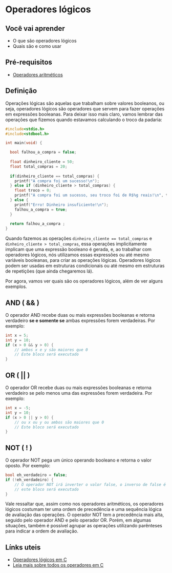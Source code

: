 # Operadores lógicos

## Você vai aprender

- O que são operadores lógicos
- Quais são e como usar

## Pré-requisitos

- [Operadores aritméticos](6-Operadores-aritmeticos.md)

## Definição

Operações lógicas são aquelas que trabalham sobre valores booleanos, ou seja, operadores lógicos são operadores que servem para fazer operações em expressões booleanas. Para deixar isso mais claro, vamos lembrar das operações que fizemos quando estavamos calculando o troco da padaria:

```c
#include<stdio.h>
#include<stdbool.h>

int main(void) {

  bool falhou_a_compra = false;
  
  float dinheiro_cliente = 50;
  float total_compras = 20;
  
  if(dinheiro_cliente == total_compras) {
    printf("A compra foi um sucesso!\n");
  } else if (dinheiro_cliente > total_compras) {
    float troco = 0;
    printf("A compra foi um sucesso, seu troco foi de R$%g reais!\n", troco);
  } else {
    printf("Erro! Dinheiro insuficiente!\n");
    falhou_a_compra = true;
  }
  
  return falhou_a_compra ;
}
```

Quando fazemos as operações ```dinheiro_cliente == total_compras``` e ```dinheiro_cliente > total_compras```, essa operações implicitamente implicam que uma expressão booleano é gerada, e, ao trabalhar com operadores lógicos, nós utilizamos essas expressões ou até mesmo variáveis booleanas, para criar as operações lógicas. Operadores lógicos podem ser usadas em estruturas condicionais ou até mesmo em estruturas de repetições (que ainda chegaremos lá).

Por agora, vamos ver quais são os operadores lógicos, além de ver alguns exemplos.

## AND ( && )

O operador AND recebe duas ou mais expressões booleanas e retorna verdadeiro **se e somente se** ambas expressões forem verdadeiras. Por exemplo:

```c
int x = 5;
int y = 10;
if (x > 0 && y > 0) {
    // ambos x e y são maiores que 0
    // Este bloco será executado
}
```

## OR ( || )

O operador OR recebe duas ou mais expressões booleanas e retorna verdadeiro se pelo menos uma das expressões forem verdadeira. Por exemplo:

```c
int x = -5;
int y = 10;
if (x > 0 || y > 0) {
    // ou x ou y ou ambos são maiores que 0
    // Este bloco será executado
}
``` 

## NOT ( ! )

O operador NOT pega um único operando booleano e retorna o valor oposto. Por exemplo:

```c
bool eh_verdadeiro = false;
if (!eh_verdadeiro) {
    // O operador NOT irá inverter o valor false, o inverso de false é verdadeiro
    // este bloco será executado
}
```

Vale ressaltar que, assim como nos operadores aritméticos, os operadores lógicos costumam ter uma ordem de precedência e uma sequência lógica de avaliação das operações. O operador NOT tem a precedência mais alta, seguido pelo operador AND e pelo operador OR. Porém, em algumas situações, também é possível agrupar as operações utilizando parênteses para indicar a ordem de avaliação.

## Línks uteis

- [Operadores lógicos em C](http://linguagemc.com.br/operadores-logicos-em-c/#:~:text=Os%20operadores%20l%C3%B3gicos%20s%C3%A3o%20utilizados,condi%C3%A7%C3%B5es%20simples%20em%20express%C3%B5es%20l%C3%B3gicas.)
- [Leia mais sobre todos os operadores em C](https://www.inf.ufpr.br/roberto/ci067/02_operad.html)
